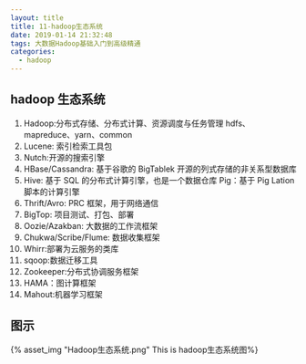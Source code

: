 ```yaml
---
layout: title
title: 11-hadoop生态系统
date: 2019-01-14 21:32:48
tags: 大数据Hadoop基础入门到高级精通
categories:
  - hadoop
---
```


## hadoop 生态系统

1. Hadoop:分布式存储、分布式计算、资源调度与任务管理
   hdfs、mapreduce、yarn、common
2. Lucene: 索引检索工具包
3. Nutch:开源的搜索引擎
4. HBase/Cassandra: 基于谷歌的 BigTablek 开源的列式存储的非关系型数据库
5. Hive: 基于 SQL 的分布式计算引擎，也是一个数据仓库
   Pig：基于 Pig Lation 脚本的计算引擎
6. Thrift/Avro: PRC 框架，用于网络通信
7. BigTop: 项目测试、打包、部署
8. Oozie/Azakban: 大数据的工作流框架
9. Chukwa/Scribe/Flume: 数据收集框架
10. Whirr:部署为云服务的类库
11. sqoop:数据迁移工具
12. Zookeeper:分布式协调服务框架
13. HAMA：图计算框架
14. Mahout:机器学习框架

## 图示

{% asset_img "Hadoop生态系统.png"  This is hadoop生态系统图%}
